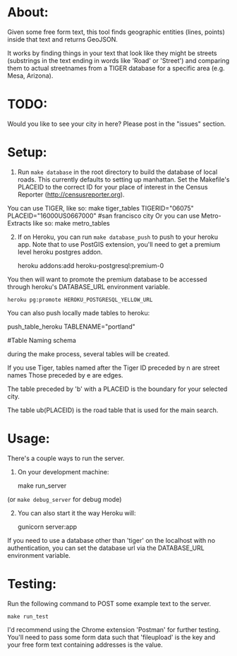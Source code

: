 
# About:

Given some free form text, this tool finds geographic entities (lines, points) inside that text and returns GeoJSON.

It works by finding things in your text that look like they might be streets (substrings in the text ending in words like 'Road' or 'Street') and comparing them to actual streetnames from a TIGER database for a specific area (e.g. Mesa, Arizona).

# TODO:

Would you like to see your city in here? Please post in the "issues" section.

# Setup:

1. Run `make database` in the root directory to build the database of local roads. This currently defaults to setting up manhattan. Set the Makefile's PLACEID to the correct ID for your place of interest in the Census Reporter (http://censusreporter.org).

  You can use TIGER, like so: make tiger_tables TIGERID="06075" PLACEID="16000US0667000" #san francisco city
  Or you can use Metro-Extracts like so: make metro_tables

2. If on Heroku, you can run `make database_push` to push to your heroku app.
Note that to use PostGIS extension, you'll need to get a premium level heroku postgres addon.

    heroku addons:add heroku-postgresql:premium-0

You then will want to promote the premium database to be accessed through heroku's DATABASE_URL environment variable.

    heroku pg:promote HEROKU_POSTGRESQL_YELLOW_URL

You can also push locally made tables to heroku:

push_table_heroku TABLENAME="portland"

#Table Naming schema

during the make process, several tables will be created.

If you use Tiger, tables named after the Tiger ID preceded by n are street names
Those preceded by e are edges.

The table preceded by 'b' with a PLACEID is the boundary for your selected city.

The table ub(PLACEID) is the road table that is used for the main search.

# Usage:

There's a couple ways to run the server.

1. On your development machine:

     make run_server

(or `make debug_server` for debug mode)

2. You can also start it the way Heroku will:

    gunicorn server:app

If you need to use a database other than 'tiger' on the localhost with no authentication, you can set the database url via the DATABASE_URL
environment variable.

# Testing:

Run the following command to POST some example text to the server.

	make run_test

I'd recommend using the Chrome extension 'Postman' for further testing. You'll need to pass some form data such that 'fileupload' is the key and your free form text containing addresses is the value.
